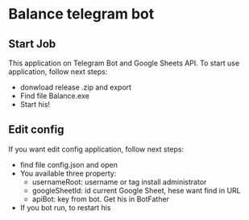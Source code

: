 # Balance telegram bot

## Start Job
This application on Telegram Bot and Google Sheets API. To start use application, follow next steps:
- donwload release .zip and export
- Find file Balance.exe
- Start his!

## Edit config
If you want edit config application, follow next steps:
- find file config.json and open
- You available three property:
  - usernameRoot: username or tag install administrator
  - googleSheetId: id current Google Sheet, hese want find in URL
  - apiBot: key from bot. Get his in BotFather
- If you bot run, to restart his
